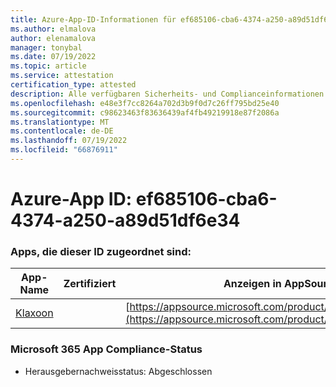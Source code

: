 ```yaml
---
title: Azure-App-ID-Informationen für ef685106-cba6-4374-a250-a89d51df6e34
ms.author: elmalova
author: elenamalova
manager: tonybal
ms.date: 07/19/2022
ms.topic: article
ms.service: attestation
certification_type: attested
description: Alle verfügbaren Sicherheits- und Complianceinformationen für ef685106-cba6-4374-a250-a89d51df6e34.
ms.openlocfilehash: e48e3f7cc8264a702d3b9f0d7c26ff795bd25e40
ms.sourcegitcommit: c98623463f83636439af4fb49219918e87f2086a
ms.translationtype: MT
ms.contentlocale: de-DE
ms.lasthandoff: 07/19/2022
ms.locfileid: "66876911"
---
```

# <a name="azure-app-id-ef685106-cba6-4374-a250-a89d51df6e34"></a>Azure-App ID: ef685106-cba6-4374-a250-a89d51df6e34


### <a name="apps-associated-with-this-id"></a>Apps, die dieser ID zugeordnet sind:
| **App-Name** | **Zertifiziert** | **Anzeigen in AppSource** |
|--------------|---------------|-----------------------|
| [Klaxoon](../forward/WA104382058.md) |  | [https://appsource.microsoft.com/product/office/WA104382058](https://appsource.microsoft.com/product/office/WA104382058) |

### <a name="microsoft-365-app-compliance-status"></a>Microsoft 365 App Compliance-Status
- Herausgebernachweisstatus: Abgeschlossen
